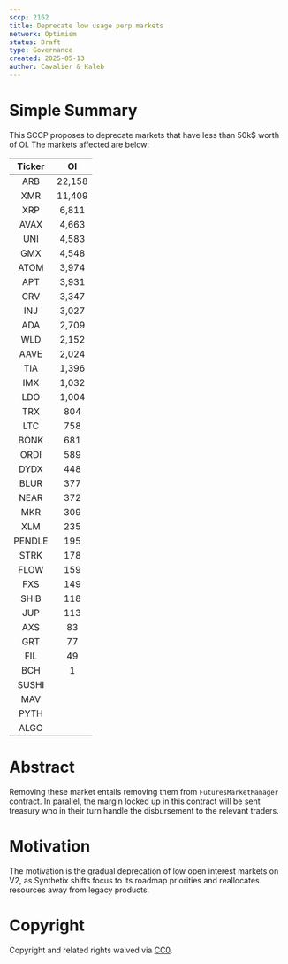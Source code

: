 ```yaml
---
sccp: 2162
title: Deprecate low usage perp markets
network: Optimism
status: Draft
type: Governance
created: 2025-05-13
author: Cavalier & Kaleb
---
```


# Simple Summary

This SCCP proposes to deprecate markets that have less than 50k$ worth of OI. The markets affected are below:

| **Ticker** | **OI** |
|:----------:|:------:|
|     ARB    | 22,158 |
|     XMR    | 11,409 |
|     XRP    |  6,811 |
|    AVAX    |  4,663 |
|     UNI    |  4,583 |
|     GMX    |  4,548 |
|    ATOM    |  3,974 |
|     APT    |  3,931 |
|     CRV    |  3,347 |
|     INJ    |  3,027 |
|     ADA    |  2,709 |
|     WLD    |  2,152 |
|    AAVE    |  2,024 |
|     TIA    |  1,396 |
|     IMX    |  1,032 |
|     LDO    |  1,004 |
|     TRX    |   804  |
|     LTC    |   758  |
|    BONK    |   681  |
|    ORDI    |   589  |
|    DYDX    |   448  |
|    BLUR    |   377  |
|    NEAR    |   372  |
|     MKR    |   309  |
|     XLM    |   235  |
|   PENDLE   |   195  |
|    STRK    |   178  |
|    FLOW    |   159  |
|     FXS    |   149  |
|    SHIB    |   118  |
|     JUP    |   113  |
|     AXS    |   83   |
|     GRT    |   77   |
|     FIL    |   49   |
|     BCH    |    1   |
|    SUSHI   |        |
|     MAV    |        |
|    PYTH    |        |
|    ALGO    |        | 


# Abstract

Removing these market entails removing them from `FuturesMarketManager` contract.  In parallel, the margin locked up in this contract will be sent treasury who in their turn handle the disbursement to the relevant traders.


# Motivation

The motivation is the gradual deprecation of low open interest markets on V2, as Synthetix shifts focus to its roadmap priorities and reallocates resources away from legacy products.


# Copyright
Copyright and related rights waived via [CC0](https://creativecommons.org/publicdomain/zero/1.0/).
